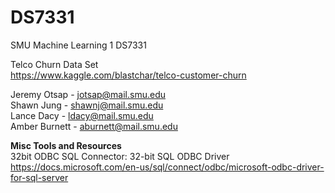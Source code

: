 # DS7331
SMU Machine Learning 1 DS7331
  
Telco Churn Data Set  
https://www.kaggle.com/blastchar/telco-customer-churn  
  

Jeremy Otsap - jotsap@mail.smu.edu  
Shawn Jung - shawnj@mail.smu.edu  
Lance Dacy - ldacy@mail.smu.edu  
Amber Burnett - aburnett@mail.smu.edu  
  
**Misc Tools and Resources**  
32bit ODBC SQL Connector: 32-bit SQL ODBC Driver  
https://docs.microsoft.com/en-us/sql/connect/odbc/microsoft-odbc-driver-for-sql-server  
  

